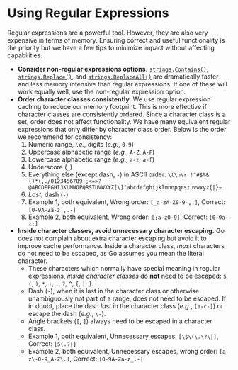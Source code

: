 # Using Regular Expressions

Regular expressions are a powerful tool. However, they are also very expensive in terms of memory. Ensuring correct and useful functionality is the priority but we have a few tips to minimize impact without affecting capabilities.

* **Consider non-regular expressions options.** [`strings.Contains()`](https://pkg.go.dev/strings#Contains), [`strings.Replace()`](https://pkg.go.dev/strings#Replace), and [`strings.ReplaceAll()`](https://pkg.go.dev/strings#ReplaceAll) are dramatically faster and less memory intensive than regular expressions. If one of these will work equally well, use the non-regular expression option.
* **Order character classes consistently.** We use regular expression caching to reduce our memory footprint. This is more effective if character classes are consistently ordered. Since a character class is a set, order does not affect functionality. We have many equivalent regular expressions that only differ by character class order. Below is the order we recommend for consistency:
    1. Numeric range, _i.e._, digits (_e.g._, `0-9`)
    2. Uppercase alphabetic range (_e.g._, `A-Z`, `A-F`)
    3. Lowercase alphabetic range (_e.g._, `a-z`, `a-f`)
    4. Underscore (`_`)
    5. Everything else (except dash, `-`) in ASCII order: `\t\n\r !"#$%&()*+,./0123456789:;<=>?@ABCDEFGHIJKLMNOPQRSTUVWXYZ[\]^abcdefghijklmnopqrstuvwxyz{|}~`
    6. _Last_, dash (`-`)
    7. Example 1, both equivalent, Wrong order: `[_a-zA-Z0-9-,.]`, Correct: `[0-9A-Za-z_,.-]`
    8. Example 2, both equivalent, Wrong order: `[;a-z0-9]`, Correct: `[0-9a-z;]`
* **Inside character classes, avoid unnecessary character escaping.** Go does not complain about extra character escaping but avoid it to improve cache performance. Inside a character class, _most_ characters do not need to be escaped, as Go assumes you mean the literal character.
    * These characters which normally have special meaning in regular expressions, _inside character classes_ do **not** need to be escaped: `$`, `(`, `)`, `*`, `+`, `.`, `?`, `^`, `{`, `|`, `}`.
    * Dash (`-`), when it is last in the character class or otherwise unambiguously not part of a range, does not need to be escaped. If in doubt, place the dash _last_ in the character class (_e.g._, `[a-c-]`) or escape the dash (_e.g._, `\-`).
    * Angle brackets (`[`, `]`) always need to be escaped in a character class.
    * Example 1, both equivalent, Unnecessary escapes: `[\$\(\.\?\|]`, Correct: `[$(.?|]`
    * Example 2, both equivalent, Unnecessary escapes, wrong order: `[a-z\-0-9_A-Z\.]`, Correct: `[0-9A-Za-z_.-]`
